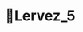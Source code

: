 <h1>🐬Lervez_5</h1>
<!---
Lervez5/Lervez5 is a ✨ special ✨ repository because its `README.md` (this file) appears on your GitHub profile.
You can click the Preview link to take a look at your changes.
--->
